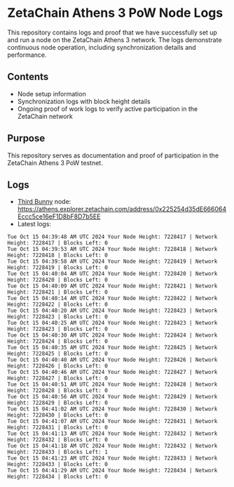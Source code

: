 # ZetaChain Athens 3 PoW Node Logs
This repository contains logs and proof that we have successfully set up and run a node on the ZetaChain Athens 3 network. The logs demonstrate continuous node operation, including synchronization details and performance.

## Contents
- Node setup information
- Synchronization logs with block height details
- Ongoing proof of work logs to verify active participation in the ZetaChain network

## Purpose
This repository serves as documentation and proof of participation in the ZetaChain Athens 3 PoW testnet.

## Logs

- [Third Bunny](https://thirdbunny.xyz/) node: https://athens.explorer.zetachain.com/address/0x225254d35dE666064Eccc5ce16eF1D8bF8D7b5EE
- Latest logs:
```
Tue Oct 15 04:39:48 AM UTC 2024 Your Node Height: 7228417 | Network Height: 7228417 | Blocks Left: 0
Tue Oct 15 04:39:53 AM UTC 2024 Your Node Height: 7228418 | Network Height: 7228418 | Blocks Left: 0
Tue Oct 15 04:39:58 AM UTC 2024 Your Node Height: 7228419 | Network Height: 7228419 | Blocks Left: 0
Tue Oct 15 04:40:04 AM UTC 2024 Your Node Height: 7228420 | Network Height: 7228420 | Blocks Left: 0
Tue Oct 15 04:40:09 AM UTC 2024 Your Node Height: 7228421 | Network Height: 7228421 | Blocks Left: 0
Tue Oct 15 04:40:14 AM UTC 2024 Your Node Height: 7228422 | Network Height: 7228422 | Blocks Left: 0
Tue Oct 15 04:40:20 AM UTC 2024 Your Node Height: 7228423 | Network Height: 7228423 | Blocks Left: 0
Tue Oct 15 04:40:25 AM UTC 2024 Your Node Height: 7228423 | Network Height: 7228423 | Blocks Left: 0
Tue Oct 15 04:40:30 AM UTC 2024 Your Node Height: 7228424 | Network Height: 7228424 | Blocks Left: 0
Tue Oct 15 04:40:35 AM UTC 2024 Your Node Height: 7228425 | Network Height: 7228425 | Blocks Left: 0
Tue Oct 15 04:40:40 AM UTC 2024 Your Node Height: 7228426 | Network Height: 7228426 | Blocks Left: 0
Tue Oct 15 04:40:46 AM UTC 2024 Your Node Height: 7228427 | Network Height: 7228427 | Blocks Left: 0
Tue Oct 15 04:40:51 AM UTC 2024 Your Node Height: 7228428 | Network Height: 7228428 | Blocks Left: 0
Tue Oct 15 04:40:56 AM UTC 2024 Your Node Height: 7228429 | Network Height: 7228429 | Blocks Left: 0
Tue Oct 15 04:41:02 AM UTC 2024 Your Node Height: 7228430 | Network Height: 7228430 | Blocks Left: 0
Tue Oct 15 04:41:07 AM UTC 2024 Your Node Height: 7228431 | Network Height: 7228431 | Blocks Left: 0
Tue Oct 15 04:41:13 AM UTC 2024 Your Node Height: 7228432 | Network Height: 7228432 | Blocks Left: 0
Tue Oct 15 04:41:18 AM UTC 2024 Your Node Height: 7228432 | Network Height: 7228433 | Blocks Left: 1
Tue Oct 15 04:41:23 AM UTC 2024 Your Node Height: 7228433 | Network Height: 7228433 | Blocks Left: 0
Tue Oct 15 04:41:29 AM UTC 2024 Your Node Height: 7228434 | Network Height: 7228434 | Blocks Left: 0
```
